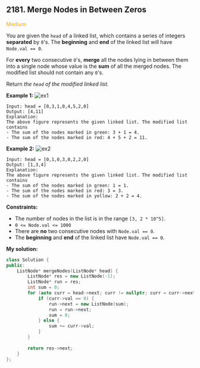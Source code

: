 ## 2181. Merge Nodes in Between Zeros
<span style="color:orange">Medium</span>

You are given the `head` of a linked list, which contains a series of integers **separated** by `0`'s. The **beginning** and **end** of the linked list will have `Node.val == 0`.

For **every** two consecutive `0`'s, **merge** all the nodes lying in between them into a single node whose value is the **sum** of all the merged nodes. The modified list should not contain any `0`'s.

Return *the `head` of the modified linked list.*


**Example 1:**
![ex1](https://assets.leetcode.com/uploads/2022/02/02/ex1-1.png)
```
Input: head = [0,3,1,0,4,5,2,0]
Output: [4,11]
Explanation: 
The above figure represents the given linked list. The modified list contains
- The sum of the nodes marked in green: 3 + 1 = 4.
- The sum of the nodes marked in red: 4 + 5 + 2 = 11.
```
**Example 2:**
![ex2](https://assets.leetcode.com/uploads/2022/02/02/ex2-1.png)
```
Input: head = [0,1,0,3,0,2,2,0]
Output: [1,3,4]
Explanation: 
The above figure represents the given linked list. The modified list contains
- The sum of the nodes marked in green: 1 = 1.
- The sum of the nodes marked in red: 3 = 3.
- The sum of the nodes marked in yellow: 2 + 2 = 4.
```
 

**Constraints:**

+ The number of nodes in the list is in the range `[3, 2 * 10^5]`.
+ `0 <= Node.val <= 1000`
+ There are **no** two consecutive nodes with `Node.val == 0`.
+ The **beginning** and **end** of the linked list have `Node.val == 0`.

**My solution:**
```cpp
class Solution {
public:
    ListNode* mergeNodes(ListNode* head) {
        ListNode* res = new ListNode(-1);
        ListNode* run = res;
        int sum = 0;
        for (auto curr = head->next; curr != nullptr; curr = curr->next) {
            if (curr->val == 0) {
                run->next = new ListNode(sum);
                run = run->next;
                sum = 0;
            } else {
                sum += curr->val;
            }
        }
        
        return res->next;
    }
};
```